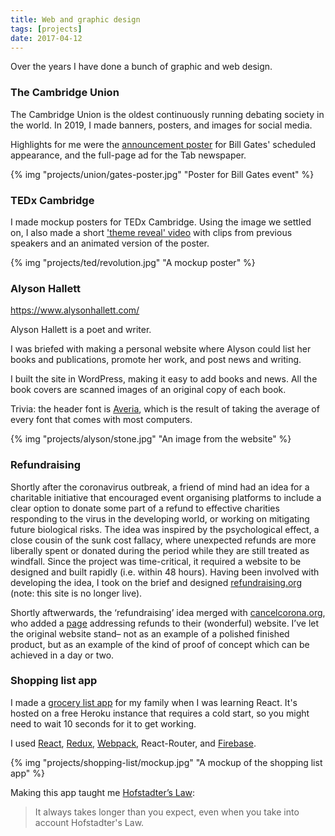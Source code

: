 ```yaml
---
title: Web and graphic design
tags: [projects]
date: 2017-04-12
---
```


Over the years I have done a bunch of graphic and web design.

### The Cambridge Union

The Cambridge Union is the oldest continuously running debating society in the world. In 2019, I made banners, posters, and images for social media.

Highlights for me were the [announcement poster]([projects/union/gates-poster.jpg](https://images.finmoorhouse.com/projects/union/gates-poster.jpg)) for Bill Gates' scheduled appearance, and the full-page ad for the Tab newspaper.

{% img "projects/union/gates-poster.jpg" "Poster for Bill Gates event" %}

### TEDx Cambridge

I made mockup posters for TEDx Cambridge. Using the image we settled on, I also made a short ['theme reveal' video](https://www.facebook.com/watch/?v=676027009561214) with clips from previous speakers and an animated version of the poster.

{% img "projects/ted/revolution.jpg" "A mockup poster" %}

### Alyson Hallett

https://www.alysonhallett.com/

Alyson Hallett is a poet and writer.

I was briefed with making a personal website where Alyson could list her books and publications, promote her work, and post news and writing.

I built the site in WordPress, making it easy to add books and news. All the book covers are scanned images of an original copy of each book.

Trivia: the header font is [Averia](http://iotic.com/averia/), which is the result of taking the average of every font that comes with most computers.

{% img "projects/alyson/stone.jpg" "An image from the website" %}

### Refundraising

Shortly after the coronavirus outbreak, a friend of mind had an idea  for a charitable initiative that encouraged event organising platforms  to include a clear option to donate some part of a refund to effective  charities responding to the virus in the developing world, or working on mitigating future biological risks. The idea was inspired by the  psychological effect, a close cousin of the sunk cost fallacy, where  unexpected refunds are more liberally spent or donated during the period while they are still treated as windfall. Since the project was  time-critical, it required a website to be designed and built rapidly  (i.e. within 48 hours). Having been involved with developing the idea, I took on the brief and designed [refundraising.org](https://refundraising.org/) (note: this site is no longer live).

Shortly aftwerwards, the ‘refundraising’ idea merged with [cancelcorona.org](https://cancelcorona.org/), who added a [page](https://cancelcorona.org/refunds/) addressing refunds to their (wonderful) website. I’ve let the original  website stand– not as an example of a polished finished product, but as  an example of the kind of proof of concept which can be achieved in a  day or two.

### Shopping list app

I made a [grocery list app](https://fin-shopping-list.herokuapp.com/) for my family when I was learning React. It's hosted on a free Heroku instance that requires a cold start, so you might need to wait 10 seconds for it to get working.

I used [React](https://reactjs.org/), [Redux](https://redux.js.org/introduction/getting-started), [Webpack](https://webpack.js.org/), React-Router, and [Firebase](https://firebase.google.com/).

{% img "projects/shopping-list/mockup.jpg" "A mockup of the shopping list app" %}

Making this app taught me [Hofstadter’s Law](https://en.wikipedia.org/wiki/Hofstadter's_law):

> It always takes longer than you expect, even when you take into account Hofstadter's Law.